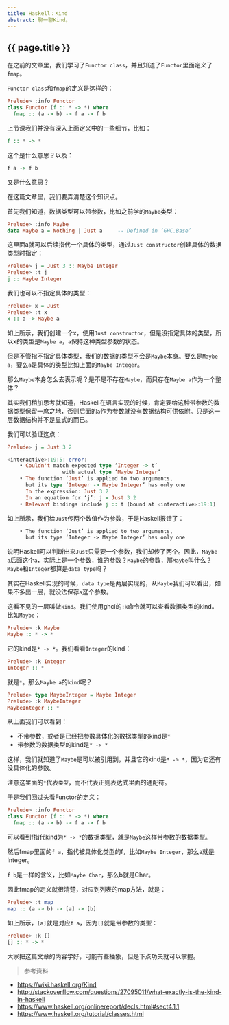 ```yaml
---
title: Haskell：Kind
abstract: 聊一聊Kind。
---
```


## {{ page.title }}

在之前的文章里，我们学习了`Functor class`，并且知道了`Functor`里面定义了`fmap`。

`Functor class`和`fmap`的定义是这样的：

```haskell
Prelude> :info Functor
class Functor (f :: * -> *) where
  fmap :: (a -> b) -> f a -> f b
```

上节课我们并没有深入上面定义中的一些细节，比如：

```haskell
f :: * -> *
```

这个是什么意思？以及：

```haskell
f a -> f b
```

又是什么意思？

在这篇文章里，我们要弄清楚这个知识点。

首先我们知道，数据类型可以带参数，比如之前学的`Maybe`类型：

```haskell
Prelude> :info Maybe
data Maybe a = Nothing | Just a 	-- Defined in ‘GHC.Base’
```

这里面a就可以后续指代一个具体的类型，通过`Just constructor`创建具体的数据类型时指定：

```haskell
Prelude> j = Just 3 :: Maybe Integer
Prelude> :t j
j :: Maybe Integer
```

我们也可以不指定具体的类型：

```haskell
Prelude> x = Just
Prelude> :t x
x :: a -> Maybe a
```

如上所示，我们创建一个x，使用`Just constructor`，但是没指定具体的类型，所以x的类型是`Maybe a`，`a`保持这种类型参数的状态。

但是不管指不指定具体类型，我们的数据的类型不会是`Maybe`本身。要么是`Maybe a`，要么`a`是具体的类型比如上面的`Maybe Integer`。

那么`Maybe`本身怎么去表示呢？是不是不存在`Maybe`，而只存在`Maybe a`作为一个整体？

其实我们稍加思考就知道，Haskell在语言实现的时候，肯定要给这种带参数的数据类型保留一席之地，否则后面的`a`作为参数就没有数据结构可供依附。只是这一层数据结构并不是显式的而已。

我们可以验证这点：

```haskell
Prelude> j = Just 3 2

<interactive>:19:5: error:
	• Couldn't match expected type ‘Integer -> t’
				  with actual type ‘Maybe Integer’
	• The function ‘Just’ is applied to two arguments,
	  but its type ‘Integer -> Maybe Integer’ has only one
	  In the expression: Just 3 2
	  In an equation for ‘j’: j = Just 3 2
	• Relevant bindings include j :: t (bound at <interactive>:19:1)
```

如上所示，我们给`Just`传两个数值作为参数，于是Haskell报错了：

```txt
	• The function ‘Just’ is applied to two arguments,
	  but its type ‘Integer -> Maybe Integer’ has only one
```

说明Haskell可以判断出来`Just`只需要一个参数，我们却传了两个。因此，`Maybe a`后面这个`a`，实际上是一个参数，谁的参数？`Maybe`的参数，那`Maybe`叫什么？`Maybe`和`Integer`都算是`data type`吗？

其实在Haskell实现的时候，`data type`是两层实现的，从`Maybe`我们可以看出，如果不多出一层，就没法保存`a`这个参数。

这看不见的一层叫做`kind`。我们使用ghci的`:k`命令就可以查看数据类型的kind。比如`Maybe`：

```haskell
Prelude> :k Maybe
Maybe :: * -> *
```

它的kind是`* -> *`。我们看看`Integer`的kind：

```haskell
Prelude> :k Integer
Integer :: *
```

就是`*`。那么`Maybe a`的`kind`呢？

```haskell
Prelude> type MaybeInteger = Maybe Integer
Prelude> :k MaybeInteger
MaybeInteger :: *
```

从上面我们可以看到：

- 不带参数，或者是已经把参数具体化的数据类型的kind是`*`
- 带参数的数据类型的kind是`* -> *`

这样，我们就知道了`Maybe`是可以被引用到，并且它的kind是`* -> *`，因为它还有没具体化的参数。

注意这里面的`*`代表`类型`，而不代表正则表达式里面的通配符。

于是我们回过头看Functor的定义：

```haskell
Prelude> :info Functor
class Functor (f :: * -> *) where
  fmap :: (a -> b) -> f a -> f b
```

可以看到f指代kind为`* -> *`的数据类型，就是`Maybe`这样带参数的数据类型。

然后fmap里面的`f a`，指代被具体化类型的f，比如`Maybe Integer`，那么a就是Integer。

`f b`是一样的含义，比如`Maybe Char`，那么b就是Char。

因此fmap的定义就很清楚，对应到列表的map方法，就是：

```haskell
Prelude> :t map
map :: (a -> b) -> [a] -> [b]
```

如上所示，`[a]`就是对应`f a`，因为`[]`就是带参数的类型：

```haskell
Prelude> :k []
[] :: * -> *
```

大家把这篇文章的内容学好，可能有些抽象，但是下点功夫就可以掌握。

> 参考资料

- https://wiki.haskell.org/Kind
- http://stackoverflow.com/questions/27095011/what-exactly-is-the-kind-in-haskell
- https://www.haskell.org/onlinereport/decls.html#sect4.1.1
- https://www.haskell.org/tutorial/classes.html
